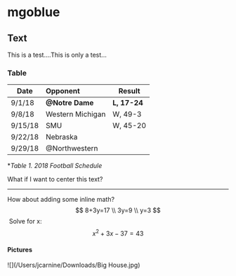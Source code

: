 # mgoblue

## Text
This is a test....This is only a test...
### Table

| Date    | Opponent         | Result       |
| ------- | :--------------- | ------------ |
| 9/1/18  | **@Notre Dame**  | **L, 17-24** |
| 9/8/18  | Western Michigan | W, 49-3      |
| 9/15/18 | SMU              | W, 45-20     |
| 9/22/18 | Nebraska         |              |
| 9/29/18 | @Northwestern    |              |

**Table 1.  2018 Football Schedule*



What if I want to center this text?

------

How about adding some inline math?
$$
8+3y=17 \\
3y=9 \\
y=3
$$
​	Solve for x:
$$
x^2+3x-37=43
$$


#### Pictures

![](/Users/jcarnine/Downloads/Big House.jpg)





